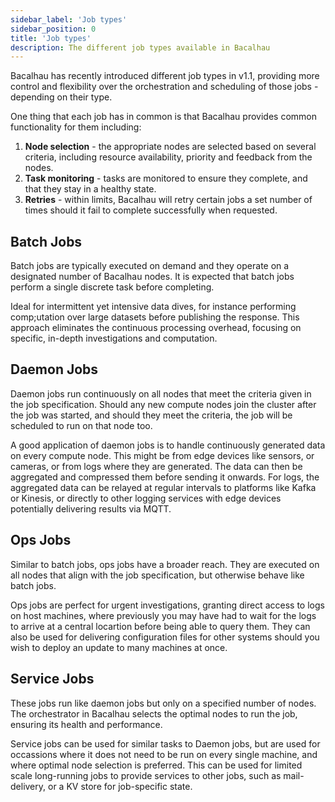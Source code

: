 ```yaml
---
sidebar_label: 'Job types'
sidebar_position: 0
title: 'Job types'
description: The different job types available in Bacalhau
---
```


Bacalhau has recently introduced different job types in v1.1,
providing more control and flexibility over the orchestration and scheduling of those jobs - depending on their type.

One thing that each job has in common is that Bacalhau provides common functionality for them including:

1. **Node selection** - the appropriate nodes are selected based on several criteria, including resource availability, priority and feedback from the nodes.
2. **Task monitoring** - tasks are monitored to ensure they complete, and that they stay in a healthy state.  
3. **Retries** - within limits, Bacalhau will retry certain jobs a set number of times should it fail to complete successfully when requested.


## Batch Jobs

Batch jobs are typically executed on demand and they operate on a designated number of Bacalhau nodes.  It is expected that batch jobs perform a single discrete task before completing. 

Ideal for intermittent yet intensive data dives, for instance performing comp;utation over large datasets before publishing the response.  This approach eliminates the continuous processing overhead, focusing on specific, in-depth investigations and computation.

## Daemon Jobs

Daemon jobs run continuously on all nodes that meet the criteria given in the job specification. Should any new compute nodes join the cluster after the job was started, and should they meet the criteria, the job will be scheduled to run on that node too. 

A good application of daemon jobs is to handle continuously generated data on every compute node.  This might be from edge devices like sensors, or cameras, or from logs where they are generated. The data can then be aggregated and compressed them before sending it onwards.  For logs, the aggregated data can be relayed at regular intervals to platforms like Kafka or Kinesis, or directly to other logging services with edge devices potentially delivering results via MQTT. 

## Ops Jobs

Similar to batch jobs, ops jobs have a broader reach. They are executed on all nodes that align with the job specification, but otherwise behave like batch jobs.

Ops jobs are perfect for urgent investigations, granting direct access to logs on host machines, where previously you may have had to wait for the logs to arrive at a central locartion before being able to query them. They can also be used for delivering configuration files for other systems should you wish to deploy an update to many machines at once. 

## Service Jobs

These jobs run like daemon jobs but only on a specified number of nodes. The orchestrator in Bacalhau selects the optimal nodes to run the job, ensuring its health and performance.

Service jobs can be used for similar tasks to Daemon jobs, but are used for occassions where it does not need to be run on every single machine, and where optimal node selection is preferred. This can be used for limited scale long-running jobs to provide services to other jobs, such as mail-delivery, or a KV store for job-specific state.